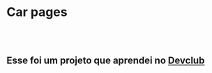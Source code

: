 <h1>Car pages</h1>
<br>
<br>
<h2>Esse foi um projeto que aprendei no <a href="https://rodolfomori.com.br/devclub">Devclub</a> </h2>
